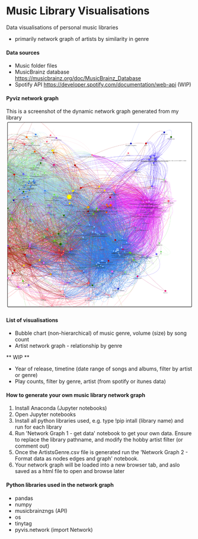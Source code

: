 # Music Library Visualisations
Data visualisations of personal music libraries
- primarily network graph of artists by similarity in genre

#### Data sources
* Music folder files
* MusicBrainz database https://musicbrainz.org/doc/MusicBrainz_Database
* Spotify API https://developer.spotify.com/documentation/web-api (WIP)

#### Pyviz network graph 
This is a screenshot of the dynamic network graph generated from my library
![Network Graph Image](/NetworkGraphIm.png "Network Graph Image")

#### List of visualisations
* Bubble chart (non-hierarchical) of music genre, volume (size) by song count
* Artist network graph - relationship by genre

** WIP **
* Year of release, timetine (date range of songs and albums, filter by artist or genre)
* Play counts, filter by genre, artist (from spotify or itunes data)

#### How to generate your own music library network graph
1. Install Anaconda (Jupyter notebooks)
2. Open Jupyter notebooks
3. Install all python libraries used, e.g. type !pip intall (library name) and run for each library 
4. Run 'Network Graph 1 - get data' notebook to get your own data. Ensure to replace the library pathname, and modify the hobby artist filter (or comment out)
5. Once the ArtistsGenre.csv file is generated run the 'Network Graph 2 - Format data as nodes edges and graph' notebook.
6. Your network graph will be loaded into a new browser tab, and aslo saved as a html file to open and browse later

#### Python libraries used in the network graph
* pandas
* numpy
* musicbrainzngs (API)
* os
* tinytag
* pyvis.network (import Network)
    


